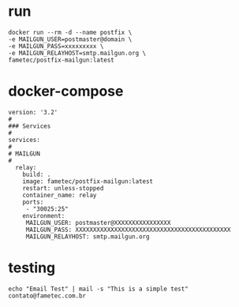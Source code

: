 # run

    docker run --rm -d --name postfix \
    -e MAILGUN_USER=postmaster@domain \
    -e MAILGUN_PASS=xxxxxxxxx \
    -e MAILGUN_RELAYHOST=smtp.mailgun.org \
    fametec/postfix-mailgun:latest

# docker-compose

    version: '3.2'
    #
    ### Services
    #
    services:
    #
    # MAILGUN
    #
      relay:
        build: .
        image: fametec/postfix-mailgun:latest
        restart: unless-stopped
        container_name: relay
        ports:
         - "30025:25"
        environment:
         MAILGUN_USER: postmaster@XXXXXXXXXXXXXXXX
         MAILGUN_PASS: XXXXXXXXXXXXXXXXXXXXXXXXXXXXXXXXXXXXXXXXXXXX
         MAILGUN_RELAYHOST: smtp.mailgun.org

 # testing

    echo "Email Test" | mail -s "This is a simple test" contato@fametec.com.br
 
 
